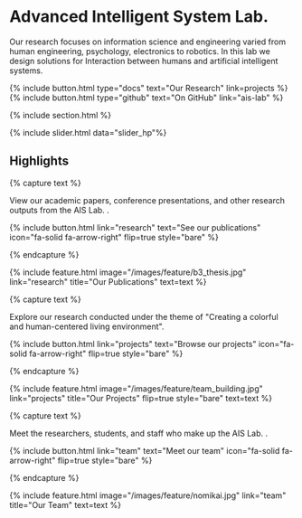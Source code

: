 # Advanced Intelligent System Lab.

Our research focuses on information science and engineering varied from human engineering, psychology, electronics to robotics. In this lab we design solutions for Interaction between humans and artificial intelligent systems.

{%
  include button.html
  type="docs"
  text="Our Research"
  link=projects
%}
{%
  include button.html
  type="github"
  text="On GitHub"
  link="ais-lab"
%}

{% include section.html %}

{% include slider.html
    data="slider_hp"%}

## Highlights

{% capture text %}

View our academic papers, conference presentations, and other research outputs from the AIS Lab. .

{%
  include button.html
  link="research"
  text="See our publications"
  icon="fa-solid fa-arrow-right"
  flip=true
  style="bare"
%}

{% endcapture %}

{%
  include feature.html
  image="/images/feature/b3_thesis.jpg"
  link="research"
  title="Our Publications"
  text=text
%}

{% capture text %}

Explore our research conducted under the theme of "Creating a colorful and human-centered living environment".

{%
  include button.html
  link="projects"
  text="Browse our projects"
  icon="fa-solid fa-arrow-right"
  flip=true
  style="bare"
%}

{% endcapture %}

{%
  include feature.html
  image="/images/feature/team_building.jpg"
  link="projects"
  title="Our Projects"
  flip=true
  style="bare"
  text=text
%}

{% capture text %}

Meet the researchers, students, and staff who make up the AIS Lab. .

{%
  include button.html
  link="team"
  text="Meet our team"
  icon="fa-solid fa-arrow-right"
  flip=true
  style="bare"
%}

{% endcapture %}

{%
  include feature.html
  image="/images/feature/nomikai.jpg"
  link="team"
  title="Our Team"
  text=text
%}